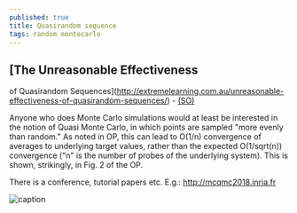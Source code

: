```yaml
---
published: true
title: Quasirandom sequence
tags: random montecarlo
---
```

## [The Unreasonable Effectiveness 
of Quasirandom Sequences](http://extremelearning.com.au/unreasonable-effectiveness-of-quasirandom-sequences/) - [(SO)](https://news.ycombinator.com/item?id=17873284)

Anyone who does Monte Carlo simulations would at least be interested in the notion of Quasi Monte Carlo, in which points are sampled "more evenly than random."
As noted in OP, this can lead to O(1/n) convergence of averages to underlying target values, rather than the expected O(1/sqrt(n)) convergence ("n" is the number of probes of the underlying system). This is shown, strikingly, in Fig. 2 of the OP.

There is a conference, tutorial papers etc. E.g.: http://mcqmc2018.inria.fr

![caption](http://core-d045.kxcdn.com/wp-content/uploads/2018/04/Animated_Comparison2.gif)